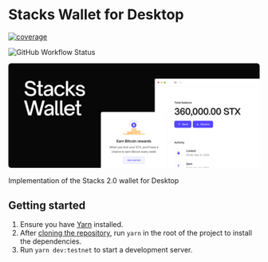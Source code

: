 # Stacks Wallet for Desktop

[![coverage](https://raw.githubusercontent.com/blockstack/stacks-wallet/gh-pages/badge.svg)](https://blockstack.github.io/stacks-wallet/)

![GitHub Workflow Status](https://img.shields.io/github/workflow/status/blockstack/stacks-wallet/Build)

![Stacks Wallet Hero](/resources/readme.png)

Implementation of the Stacks 2.0 wallet for Desktop

## Getting started

1. Ensure you have [Yarn](https://yarnpkg.com/) installed.
1. After [cloning the repository](https://docs.github.com/en/github/creating-cloning-and-archiving-repositories/cloning-a-repository), run `yarn` in the root of the project to install the dependencies.
1. Run `yarn dev:testnet` to start a development server.
